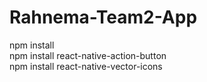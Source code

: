 # Rahnema-Team2-App

npm install<br />
npm install react-native-action-button<br />
npm install react-native-vector-icons<br />
